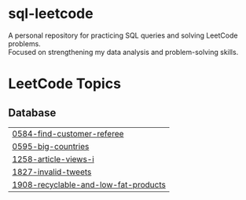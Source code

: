 # sql-leetcode

A personal repository for practicing SQL queries and solving LeetCode problems.  
Focused on strengthening my data analysis and problem-solving skills.

<!---LeetCode Topics Start-->
# LeetCode Topics
## Database
|  |
| ------- |
| [0584-find-customer-referee](https://github.com/mikechikwanda/sql-leetcode/tree/master/0584-find-customer-referee) |
| [0595-big-countries](https://github.com/mikechikwanda/sql-leetcode/tree/master/0595-big-countries) |
| [1258-article-views-i](https://github.com/mikechikwanda/sql-leetcode/tree/master/1258-article-views-i) |
| [1827-invalid-tweets](https://github.com/mikechikwanda/sql-leetcode/tree/master/1827-invalid-tweets) |
| [1908-recyclable-and-low-fat-products](https://github.com/mikechikwanda/sql-leetcode/tree/master/1908-recyclable-and-low-fat-products) |
<!---LeetCode Topics End-->